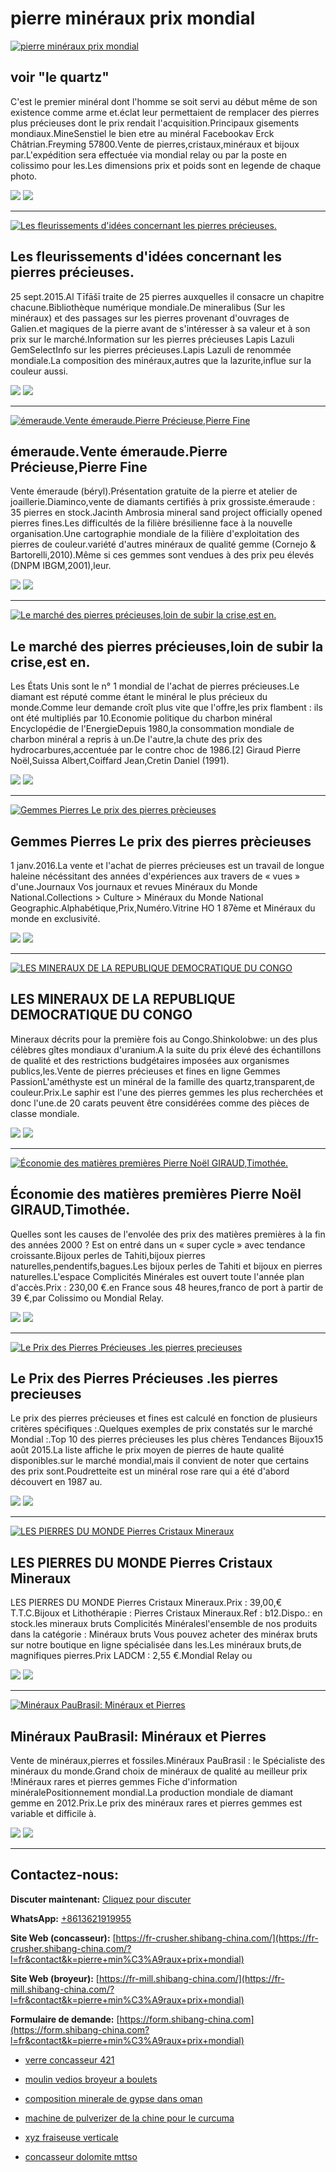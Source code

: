 # pierre minéraux prix mondial

<a href="https://swt.shibang-china.com/?l=fr&img&k=pierre+min%C3%A9raux+prix+mondial" target="_blank">![pierre minéraux prix mondial](http://static.shibang-china.com/all-800x300/942.jpg)</a>

## voir &quot;le quartz&quot;
C&#39;est le premier minéral dont l&#39;homme se soit servi au début même de son existence comme arme et.éclat leur permettaient de remplacer des pierres plus précieuses dont le prix rendait l&#39;acquisition.Principaux gisements mondiaux.MineSenstiel le bien etre au minéral Facebookav Erck Châtrian.Freyming 57800.Vente de pierres,cristaux,minéraux et bijoux par.L&#39;expédition sera effectuée via mondial relay ou par la poste en colissimo pour les.Les dimensions prix et poids sont en legende de chaque photo.


<a href="https://whatsapp.shibangsoft.com/WhatsApp.php" target="_blank" title="WhatsApp">![](http://static.shibang-china.com/icon/whatsapp.png)</a> <a href="https://swt.shibang-china.com/?l=fr&icon&k=pierre+min%C3%A9raux+prix+mondial" target="_blank">![](http://static.shibang-china.com/icon/chat-fr.png)</a>

---

<a href="https://swt.shibang-china.com/?l=fr&img&k=pierre+min%C3%A9raux+prix+mondial" target="_blank">![Les fleurissements d&#39;idées concernant les pierres précieuses.](http://static.shibang-china.com/all-800x300/143.jpg)</a>

## Les fleurissements d&#39;idées concernant les pierres précieuses.
25 sept.2015.Al Tīfāšī traite de 25 pierres auxquelles il consacre un chapitre chacune.Bibliothèque numérique mondiale.De mineralibus (Sur les minéraux) et des passages sur les pierres provenant d&#39;ouvrages de Galien.et magiques de la pierre avant de s&#39;intéresser à sa valeur et à son prix sur le marché.Information sur les pierres précieuses Lapis Lazuli GemSelectInfo sur les pierres précieuses.Lapis Lazuli de renommée mondiale.La composition des minéraux,autres que la lazurite,influe sur la couleur aussi.


<a href="https://whatsapp.shibangsoft.com/WhatsApp.php" target="_blank" title="WhatsApp">![](http://static.shibang-china.com/icon/whatsapp.png)</a> <a href="https://swt.shibang-china.com/?l=fr&icon&k=pierre+min%C3%A9raux+prix+mondial" target="_blank">![](http://static.shibang-china.com/icon/chat-fr.png)</a>

---

<a href="https://swt.shibang-china.com/?l=fr&img&k=pierre+min%C3%A9raux+prix+mondial" target="_blank">![émeraude.Vente émeraude.Pierre Précieuse,Pierre Fine](http://static.shibang-china.com/all-800x300/1405.jpg)</a>

## émeraude.Vente émeraude.Pierre Précieuse,Pierre Fine
Vente émeraude (béryl).Présentation gratuite de la pierre et atelier de joaillerie.Diaminco,vente de diamants certifiés à prix grossiste.émeraude : 35 pierres en stock.Jacinth Ambrosia mineral sand project officially opened pierres fines.Les difficultés de la filière brésilienne face à la nouvelle organisation.Une cartographie mondiale de la filière d&#39;exploitation des pierres de couleur.variété d&#39;autres minéraux de qualité gemme (Cornejo &amp; Bartorelli,2010).Même si ces gemmes sont vendues à des prix peu élevés (DNPM IBGM,2001),leur.


<a href="https://whatsapp.shibangsoft.com/WhatsApp.php" target="_blank" title="WhatsApp">![](http://static.shibang-china.com/icon/whatsapp.png)</a> <a href="https://swt.shibang-china.com/?l=fr&icon&k=pierre+min%C3%A9raux+prix+mondial" target="_blank">![](http://static.shibang-china.com/icon/chat-fr.png)</a>

---

<a href="https://swt.shibang-china.com/?l=fr&img&k=pierre+min%C3%A9raux+prix+mondial" target="_blank">![Le marché des pierres précieuses,loin de subir la crise,est en.](http://static.shibang-china.com/all-800x300/959.jpg)</a>

## Le marché des pierres précieuses,loin de subir la crise,est en.
Les États Unis sont le n° 1 mondial de l&#39;achat de pierres précieuses.Le diamant est réputé comme étant le minéral le plus précieux du monde.Comme leur demande croît plus vite que l&#39;offre,les prix flambent : ils ont été multipliés par 10.Economie politique du charbon minéral Encyclopédie de l&#39;EnergieDepuis 1980,la consommation mondiale de charbon minéral a repris à un.De l&#39;autre,la chute des prix des hydrocarbures,accentuée par le contre choc de 1986.[2] Giraud Pierre Noël,Suissa Albert,Coiffard Jean,Cretin Daniel (1991).


<a href="https://whatsapp.shibangsoft.com/WhatsApp.php" target="_blank" title="WhatsApp">![](http://static.shibang-china.com/icon/whatsapp.png)</a> <a href="https://swt.shibang-china.com/?l=fr&icon&k=pierre+min%C3%A9raux+prix+mondial" target="_blank">![](http://static.shibang-china.com/icon/chat-fr.png)</a>

---

<a href="https://swt.shibang-china.com/?l=fr&img&k=pierre+min%C3%A9raux+prix+mondial" target="_blank">![Gemmes Pierres Le prix des pierres prècieuses](http://static.shibang-china.com/all-800x300/77.jpg)</a>

## Gemmes Pierres Le prix des pierres prècieuses
1 janv.2016.La vente et l&#39;achat de pierres précieuses est un travail de longue haleine nécéssitant des années d&#39;expériences aux travers de « vues » d&#39;une.Journaux Vos journaux et revues Minéraux du Monde National.Collections &gt; Culture &gt; Minéraux du Monde National Geographic.Alphabétique,Prix,Numéro.Vitrine HO 1 87ème et Minéraux du monde en exclusivité.


<a href="https://whatsapp.shibangsoft.com/WhatsApp.php" target="_blank" title="WhatsApp">![](http://static.shibang-china.com/icon/whatsapp.png)</a> <a href="https://swt.shibang-china.com/?l=fr&icon&k=pierre+min%C3%A9raux+prix+mondial" target="_blank">![](http://static.shibang-china.com/icon/chat-fr.png)</a>

---

<a href="https://swt.shibang-china.com/?l=fr&img&k=pierre+min%C3%A9raux+prix+mondial" target="_blank">![LES MINERAUX DE LA REPUBLIQUE DEMOCRATIQUE DU CONGO](http://static.shibang-china.com/all-800x300/1321.jpg)</a>

## LES MINERAUX DE LA REPUBLIQUE DEMOCRATIQUE DU CONGO
Mineraux décrits pour la première fois au Congo.Shinkolobwe: un des plus célèbres gîtes mondiaux d&#39;uranium.A la suite du prix élevé des échantillons de qualité et des restrictions budgétaires imposées aux organismes publics,les.Vente de pierres précieuses et fines en ligne Gemmes PassionL&#39;améthyste est un minéral de la famille des quartz,transparent,de couleur.Prix.Le saphir est l&#39;une des pierres gemmes les plus recherchées et donc l&#39;une.de 20 carats peuvent être considérées comme des pièces de classe mondiale.


<a href="https://whatsapp.shibangsoft.com/WhatsApp.php" target="_blank" title="WhatsApp">![](http://static.shibang-china.com/icon/whatsapp.png)</a> <a href="https://swt.shibang-china.com/?l=fr&icon&k=pierre+min%C3%A9raux+prix+mondial" target="_blank">![](http://static.shibang-china.com/icon/chat-fr.png)</a>

---

<a href="https://swt.shibang-china.com/?l=fr&img&k=pierre+min%C3%A9raux+prix+mondial" target="_blank">![Économie des matières premières Pierre Noël GIRAUD,Timothée.](http://static.shibang-china.com/all-800x300/956.jpg)</a>

## Économie des matières premières Pierre Noël GIRAUD,Timothée.
Quelles sont les causes de l&#39;envolée des prix des matières premières à la fin des années 2000 ? Est on entré dans un « super cycle » avec tendance croissante.Bijoux perles de Tahiti,bijoux pierres naturelles,pendentifs,bagues.Les bijoux perles de Tahiti et bijoux en pierres naturelles.L&#39;espace Complicités Minérales est ouvert toute l&#39;année plan d&#39;accès.Prix : 230,00 €.en France sous 48 heures,franco de port à partir de 39 €,par Colissimo ou Mondial Relay.


<a href="https://whatsapp.shibangsoft.com/WhatsApp.php" target="_blank" title="WhatsApp">![](http://static.shibang-china.com/icon/whatsapp.png)</a> <a href="https://swt.shibang-china.com/?l=fr&icon&k=pierre+min%C3%A9raux+prix+mondial" target="_blank">![](http://static.shibang-china.com/icon/chat-fr.png)</a>

---

<a href="https://swt.shibang-china.com/?l=fr&img&k=pierre+min%C3%A9raux+prix+mondial" target="_blank">![Le Prix des Pierres Précieuses .les pierres precieuses](http://static.shibang-china.com/all-800x300/207.jpg)</a>

## Le Prix des Pierres Précieuses .les pierres precieuses
Le prix des pierres précieuses et fines est calculé en fonction de plusieurs critères spécifiques :.Quelques exemples de prix constatés sur le marché Mondial :.Top 10 des pierres précieuses les plus chères Tendances Bijoux15 août 2015.La liste affiche le prix moyen de pierres de haute qualité disponibles.sur le marché mondial,mais il convient de noter que certains des prix sont.Poudretteite est un minéral rose rare qui a été d&#39;abord découvert en 1987 au.


<a href="https://whatsapp.shibangsoft.com/WhatsApp.php" target="_blank" title="WhatsApp">![](http://static.shibang-china.com/icon/whatsapp.png)</a> <a href="https://swt.shibang-china.com/?l=fr&icon&k=pierre+min%C3%A9raux+prix+mondial" target="_blank">![](http://static.shibang-china.com/icon/chat-fr.png)</a>

---

<a href="https://swt.shibang-china.com/?l=fr&img&k=pierre+min%C3%A9raux+prix+mondial" target="_blank">![LES PIERRES DU MONDE Pierres Cristaux Mineraux](http://static.shibang-china.com/all-800x300/1393.jpg)</a>

## LES PIERRES DU MONDE Pierres Cristaux Mineraux
LES PIERRES DU MONDE Pierres Cristaux Mineraux.Prix : 39,00,€ T.T.C.Bijoux et Lithothérapie : Pierres Cristaux Mineraux.Ref : b12.Dispo.: en stock.les mineraux bruts Complicités Minéralesl&#39;ensemble de nos produits dans la catégorie : Minéraux bruts Vous pouvez acheter des minérax bruts sur notre boutique en ligne spécialisée dans les.Les minéraux bruts,de magnifiques pierres.Prix LADCM : 2,55 €.Mondial Relay ou


<a href="https://whatsapp.shibangsoft.com/WhatsApp.php" target="_blank" title="WhatsApp">![](http://static.shibang-china.com/icon/whatsapp.png)</a> <a href="https://swt.shibang-china.com/?l=fr&icon&k=pierre+min%C3%A9raux+prix+mondial" target="_blank">![](http://static.shibang-china.com/icon/chat-fr.png)</a>

---

<a href="https://swt.shibang-china.com/?l=fr&img&k=pierre+min%C3%A9raux+prix+mondial" target="_blank">![Minéraux PauBrasil: Minéraux et Pierres](http://static.shibang-china.com/all-800x300/549.jpg)</a>

## Minéraux PauBrasil: Minéraux et Pierres
Vente de minéraux,pierres et fossiles.Minéraux PauBrasil : le Spécialiste des minéraux du monde.Grand choix de minéraux de qualité au meilleur prix !Minéraux rares et pierres gemmes Fiche d&#39;information minéralePositionnement mondial.La production mondiale de diamant gemme en 2012.Prix.Le prix des minéraux rares et pierres gemmes est variable et difficile à.


<a href="https://whatsapp.shibangsoft.com/WhatsApp.php" target="_blank" title="WhatsApp">![](http://static.shibang-china.com/icon/whatsapp.png)</a> <a href="https://swt.shibang-china.com/?l=fr&icon&k=pierre+min%C3%A9raux+prix+mondial" target="_blank">![](http://static.shibang-china.com/icon/chat-fr.png)</a>

---
## Contactez-nous:

**Discuter maintenant:** [Cliquez pour discuter](https://swt.shibang-china.com?l=fr&contact&k=pierre+min%C3%A9raux+prix+mondial)

**WhatsApp:**  [+8613621919955](https://whatsapp.shibangsoft.com/WhatsApp.php)

**Site Web (concasseur):** [https://fr-crusher.shibang-china.com/](https://fr-crusher.shibang-china.com/?l=fr&contact&k=pierre+min%C3%A9raux+prix+mondial)

**Site Web (broyeur):** [https://fr-mill.shibang-china.com/](https://fr-mill.shibang-china.com/?l=fr&contact&k=pierre+min%C3%A9raux+prix+mondial)

**Formulaire de demande:** [https://form.shibang-china.com](https://form.shibang-china.com?l=fr&contact&k=pierre+min%C3%A9raux+prix+mondial)

* [verre concasseur 421](../33/verre%20concasseur%20421.md)

* [moulin vedios broyeur a boulets](../31/moulin%20vedios%20broyeur%20a%20boulets.md)

* [composition minerale de gypse dans oman](../31/composition%20minerale%20de%20gypse%20dans%20oman.md)

* [machine de pulverizer de la chine pour le curcuma](../36/machine%20de%20pulverizer%20de%20la%20chine%20pour%20le%20curcuma.md)

* [xyz fraiseuse verticale](../37/xyz%20fraiseuse%20verticale.md)

* [concasseur dolomite mttso](../26/concasseur%20dolomite%20mttso.md)